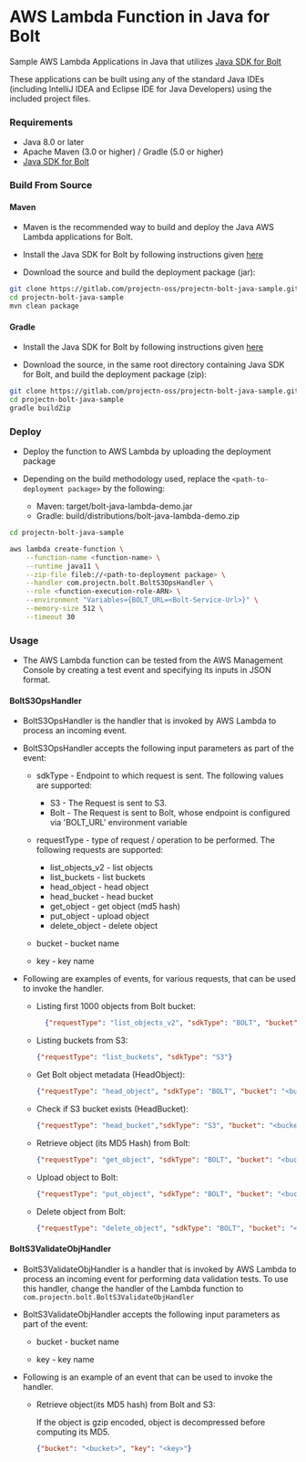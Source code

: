 # AWS Lambda Function in Java for Bolt

Sample AWS Lambda Applications in Java that utilizes [Java SDK for Bolt](https://gitlab.com/projectn-oss/projectn-bolt-java)

These applications can be built using any of the standard Java IDEs 
(including IntelliJ IDEA and Eclipse IDE for Java Developers) using the included project files.

### Requirements

- Java 8.0 or later
- Apache Maven (3.0 or higher) / Gradle (5.0 or higher)
- [Java SDK for Bolt](https://gitlab.com/projectn-oss/projectn-bolt-java)

### Build From Source

#### Maven
* Maven is the recommended way to build and deploy the Java AWS Lambda applications for Bolt.

* Install the Java SDK for Bolt by following instructions given [here](https://gitlab.com/projectn-oss/projectn-bolt-java#maven)

* Download the source and build the deployment package (jar):

```bash
git clone https://gitlab.com/projectn-oss/projectn-bolt-java-sample.git
cd projectn-bolt-java-sample
mvn clean package
```

#### Gradle
* Install the Java SDK for Bolt by following instructions given [here](https://gitlab.com/projectn-oss/projectn-bolt-java#gradle)

* Download the source, in the same root directory containing Java SDK for Bolt, and build the deployment package (zip):

```bash
git clone https://gitlab.com/projectn-oss/projectn-bolt-java-sample.git
cd projectn-bolt-java-sample
gradle buildZip
```

### Deploy

* Deploy the function to AWS Lambda by uploading the deployment package 

* Depending on the build methodology used, replace the `<path-to-deployment package>` by the following:
  * Maven: target/bolt-java-lambda-demo.jar
  * Gradle: build/distributions/bolt-java-lambda-demo.zip

```bash
cd projectn-bolt-java-sample

aws lambda create-function \
    --function-name <function-name> \
    --runtime java11 \
    --zip-file fileb://<path-to-deployment package> \
    --handler com.projectn.bolt.BoltS3OpsHandler \
    --role <function-execution-role-ARN> \
    --environment "Variables={BOLT_URL=<Bolt-Service-Url>}" \
    --memory-size 512 \
    --timeout 30
```

### Usage

* The AWS Lambda function can be tested from the AWS Management Console by creating a test event and specifying its
  inputs in JSON format.
  
#### BoltS3OpsHandler

* BoltS3OpsHandler is the handler that is invoked by AWS Lambda to process an incoming event.


* BoltS3OpsHandler accepts the following input parameters as part of the event:
  * sdkType - Endpoint to which request is sent. The following values are supported:
    * S3 - The Request is sent to S3.
    * Bolt - The Request is sent to Bolt, whose endpoint is configured via 'BOLT_URL' environment variable
      
  * requestType - type of request / operation to be performed. The following requests are supported:
    * list_objects_v2 - list objects
    * list_buckets - list buckets
    * head_object - head object
    * head_bucket - head bucket
    * get_object - get object (md5 hash)
    * put_object - upload object
    * delete_object - delete object
      
  * bucket - bucket name
    
  * key - key name


* Following are examples of events, for various requests, that can be used to invoke the handler.
    * Listing first 1000 objects from Bolt bucket:
      ```json
        {"requestType": "list_objects_v2", "sdkType": "BOLT", "bucket": "<bucket>"}
      ```
    * Listing buckets from S3:
      ```json
      {"requestType": "list_buckets", "sdkType": "S3"}
      ```
    * Get Bolt object metadata (HeadObject):
      ```json
      {"requestType": "head_object", "sdkType": "BOLT", "bucket": "<bucket>", "key": "<key>"}
      ```
    * Check if S3 bucket exists (HeadBucket):
      ```json
      {"requestType": "head_bucket","sdkType": "S3", "bucket": "<bucket>"}
      ```  
    * Retrieve object (its MD5 Hash) from Bolt:
      ```json
      {"requestType": "get_object", "sdkType": "BOLT", "bucket": "<bucket>", "key": "<key>"}
      ```  
    * Upload object to Bolt:
      ```json
      {"requestType": "put_object", "sdkType": "BOLT", "bucket": "<bucket>", "key": "<key>", "value": "<value>"}
      ```  
    * Delete object from Bolt:
      ```json
      {"requestType": "delete_object", "sdkType": "BOLT", "bucket": "<bucket>", "key": "<key>"}
      ```
      

#### BoltS3ValidateObjHandler

* BoltS3ValidateObjHandler is a handler that is invoked by AWS Lambda to process an incoming event for performing 
  data validation tests. To use this handler, change the handler of the Lambda function to 
  `com.projectn.bolt.BoltS3ValidateObjHandler`


* BoltS3ValidateObjHandler accepts the following input parameters as part of the event:
  * bucket - bucket name
  
  * key - key name

* Following is an example of an event that can be used to invoke the handler.
  * Retrieve object(its MD5 hash) from Bolt and S3:
    
    If the object is gzip encoded, object is decompressed before computing its MD5.
    ```json
    {"bucket": "<bucket>", "key": "<key>"}
    ```